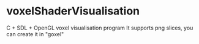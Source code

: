 # voxelShaderVisualisation
C + SDL + OpenGL voxel visualisation program
It supports png slices, you can create it in "goxel"
